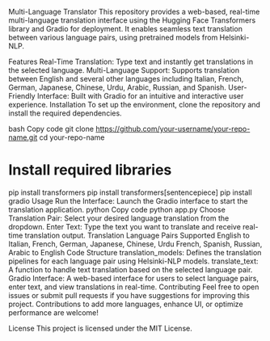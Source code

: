 Multi-Language Translator
This repository provides a web-based, real-time multi-language translation interface using the Hugging Face Transformers library and Gradio for deployment. It enables seamless text translation between various language pairs, using pretrained models from Helsinki-NLP.

Features
Real-Time Translation: Type text and instantly get translations in the selected language.
Multi-Language Support: Supports translation between English and several other languages including Italian, French, German, Japanese, Chinese, Urdu, Arabic, Russian, and Spanish.
User-Friendly Interface: Built with Gradio for an intuitive and interactive user experience.
Installation
To set up the environment, clone the repository and install the required dependencies.

bash
Copy code
git clone https://github.com/your-username/your-repo-name.git
cd your-repo-name

# Install required libraries
pip install transformers
pip install transformers[sentencepiece]
pip install gradio
Usage
Run the Interface: Launch the Gradio interface to start the translation application.
python
Copy code
python app.py
Choose Translation Pair: Select your desired language translation from the dropdown.
Enter Text: Type the text you want to translate and receive real-time translation output.
Translation Language Pairs Supported
English to Italian, French, German, Japanese, Chinese, Urdu
French, Spanish, Russian, Arabic to English
Code Structure
translation_models: Defines the translation pipelines for each language pair using Helsinki-NLP models.
translate_text: A function to handle text translation based on the selected language pair.
Gradio Interface: A web-based interface for users to select language pairs, enter text, and view translations in real-time.
Contributing
Feel free to open issues or submit pull requests if you have suggestions for improving this project. Contributions to add more languages, enhance UI, or optimize performance are welcome!

License
This project is licensed under the MIT License.

